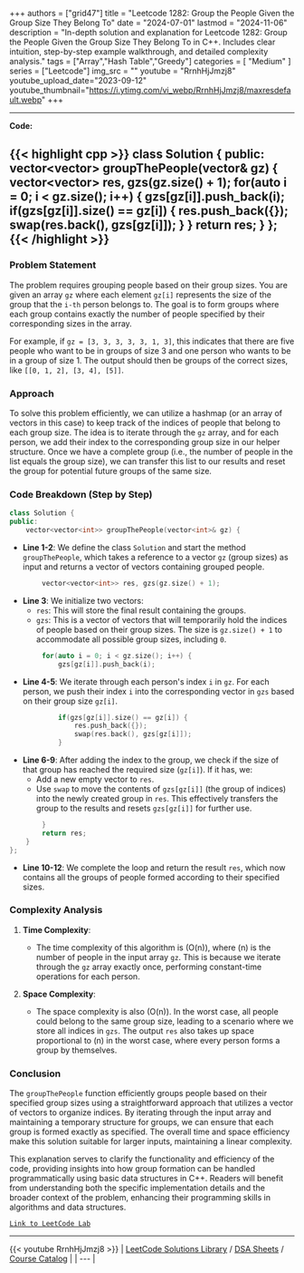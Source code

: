 
+++
authors = ["grid47"]
title = "Leetcode 1282: Group the People Given the Group Size They Belong To"
date = "2024-07-01"
lastmod = "2024-11-06"
description = "In-depth solution and explanation for Leetcode 1282: Group the People Given the Group Size They Belong To in C++. Includes clear intuition, step-by-step example walkthrough, and detailed complexity analysis."
tags = ["Array","Hash Table","Greedy"]
categories = [
    "Medium"
]
series = ["Leetcode"]
img_src = ""
youtube = "RrnhHjJmzj8"
youtube_upload_date="2023-09-12"
youtube_thumbnail="https://i.ytimg.com/vi_webp/RrnhHjJmzj8/maxresdefault.webp"
+++



---
**Code:**

{{< highlight cpp >}}
class Solution {
public:
    vector<vector<int>> groupThePeople(vector<int>& gz) {
        vector<vector<int>> res, gzs(gz.size() + 1);
        for(auto i = 0; i < gz.size(); i++) {
            gzs[gz[i]].push_back(i);
            if(gzs[gz[i]].size() == gz[i]) {
                res.push_back({});
                swap(res.back(), gzs[gz[i]]);
            }
        }
        return res;
    }
};
{{< /highlight >}}
---


### Problem Statement
The problem requires grouping people based on their group sizes. You are given an array `gz` where each element `gz[i]` represents the size of the group that the `i-th` person belongs to. The goal is to form groups where each group contains exactly the number of people specified by their corresponding sizes in the array.

For example, if `gz = [3, 3, 3, 3, 3, 1, 3]`, this indicates that there are five people who want to be in groups of size 3 and one person who wants to be in a group of size 1. The output should then be groups of the correct sizes, like `[[0, 1, 2], [3, 4], [5]]`.

### Approach
To solve this problem efficiently, we can utilize a hashmap (or an array of vectors in this case) to keep track of the indices of people that belong to each group size. The idea is to iterate through the `gz` array, and for each person, we add their index to the corresponding group size in our helper structure. Once we have a complete group (i.e., the number of people in the list equals the group size), we can transfer this list to our results and reset the group for potential future groups of the same size.

### Code Breakdown (Step by Step)

```cpp
class Solution {
public:
    vector<vector<int>> groupThePeople(vector<int>& gz) {
```
- **Line 1-2**: We define the class `Solution` and start the method `groupThePeople`, which takes a reference to a vector `gz` (group sizes) as input and returns a vector of vectors containing grouped people.

```cpp
        vector<vector<int>> res, gzs(gz.size() + 1);
```
- **Line 3**: We initialize two vectors:
  - `res`: This will store the final result containing the groups.
  - `gzs`: This is a vector of vectors that will temporarily hold the indices of people based on their group sizes. The size is `gz.size() + 1` to accommodate all possible group sizes, including `0`.

```cpp
        for(auto i = 0; i < gz.size(); i++) {
            gzs[gz[i]].push_back(i);
```
- **Line 4-5**: We iterate through each person's index `i` in `gz`. For each person, we push their index `i` into the corresponding vector in `gzs` based on their group size `gz[i]`.

```cpp
            if(gzs[gz[i]].size() == gz[i]) {
                res.push_back({});
                swap(res.back(), gzs[gz[i]]);
            }
```
- **Line 6-9**: After adding the index to the group, we check if the size of that group has reached the required size (`gz[i]`). If it has, we:
  - Add a new empty vector to `res`.
  - Use `swap` to move the contents of `gzs[gz[i]]` (the group of indices) into the newly created group in `res`. This effectively transfers the group to the results and resets `gzs[gz[i]]` for further use.

```cpp
        }
        return res;
    }
};
```
- **Line 10-12**: We complete the loop and return the result `res`, which now contains all the groups of people formed according to their specified sizes.

### Complexity Analysis
1. **Time Complexity**:
   - The time complexity of this algorithm is \(O(n)\), where \(n\) is the number of people in the input array `gz`. This is because we iterate through the `gz` array exactly once, performing constant-time operations for each person.

2. **Space Complexity**:
   - The space complexity is also \(O(n)\). In the worst case, all people could belong to the same group size, leading to a scenario where we store all indices in `gzs`. The output `res` also takes up space proportional to \(n\) in the worst case, where every person forms a group by themselves.

### Conclusion
The `groupThePeople` function efficiently groups people based on their specified group sizes using a straightforward approach that utilizes a vector of vectors to organize indices. By iterating through the input array and maintaining a temporary structure for groups, we can ensure that each group is formed exactly as specified. The overall time and space efficiency make this solution suitable for larger inputs, maintaining a linear complexity.

This explanation serves to clarify the functionality and efficiency of the code, providing insights into how group formation can be handled programmatically using basic data structures in C++. Readers will benefit from understanding both the specific implementation details and the broader context of the problem, enhancing their programming skills in algorithms and data structures.

[`Link to LeetCode Lab`](https://leetcode.com/problems/group-the-people-given-the-group-size-they-belong-to/description/)

---
{{< youtube RrnhHjJmzj8 >}}
| [LeetCode Solutions Library](https://grid47.xyz/leetcode/) / [DSA Sheets](https://grid47.xyz/sheets/) / [Course Catalog](https://grid47.xyz/courses/) |
| --- |
